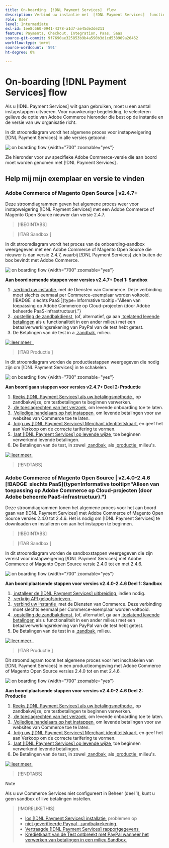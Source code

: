 ```yaml
---
title: On-boarding  [!DNL Payment Services]  flow
description: Verbind uw instantie met  [!DNL Payment Services]  functionaliteit door een paar onboarding stappen te voltooien.
role: User
level: Intermediate
exl-id: 1ee8c660-0941-4378-a1d7-ae45de3de211
feature: Payments, Checkout, Integration, Paas, Saas
source-git-commit: 9f7690ae325853b9b4a590b3d1cd538909a26462
workflow-type: tm+mt
source-wordcount: '591'
ht-degree: 0%

---
```


# On-boarding [!DNL Payment Services] flow

Als u [!DNL Payment Services] wilt gaan gebruiken, moet u een aantal instapstappen uitvoeren. Voor nauwkeurige begeleiding, te selecteren gelieve de optie van Adobe Commerce hieronder die best op de instantie en de versie van uw organisatie richt.

In dit stroomdiagram wordt het algemene proces voor instapweigering [!DNL Payment Services] in alle versies getoond:

![&#x200B; on boarding flow &#x200B;](assets/flow-payment-services.png){width="700" zoomable="yes"}

Zie hieronder voor uw specifieke Adobe Commerce-versie die aan boord moet worden genomen met [!DNL Payment Services] .

## Help mij mijn exemplaar en versie te vinden

### Adobe Commerce of Magento Open Source | v2.4.7+

Deze stroomdiagrammen geven het algemene proces weer voor instapweigering [!DNL Payment Services] met een Adobe Commerce of Magento Open Source nieuwer dan versie 2.4.7.

>[!BEGINTABS]

>[!TAB  Sandbox ]

In dit stroomdiagram wordt het proces van de onboarding-sandbox weergegeven met een Adobe Commerce of Magento Open Source die nieuwer is dan versie 2.4.7, waarbij [!DNL Payment Services] zich buiten de box bevindt met Adobe Commerce.

![&#x200B; on boarding flow &#x200B;](assets/flow-sandbox-configuration-onboarding-2.4.7.png){width="700" zoomable="yes"}

**Aan boord nemende stappen voor versies v2.4.7+ Deel 1: Sandbox**

1. [&#x200B; verbind uw instantie &#x200B;](connect.md#configure-commerce-services) met de Diensten van Commerce. Deze verbinding moet slechts eenmaal per Commerce-exemplaar worden voltooid. [!BADGE &#x200B; slechts PaaS &#x200B;]{type=Informative tooltip="Alleen van toepassing op Adobe Commerce op Cloud-projecten (door Adobe beheerde PaaS-infrastructuur)."}
1. [&#x200B; opstelling de zandbakdienst &#x200B;](sandbox.md#enable-sandbox-testing) (of, alternatief, ga aan [&#x200B; toelatend levende betalingen &#x200B;](sandbox.md#enable-live-payments) als u functionaliteit in een ander milieu) met een betaalverwerkingsrekening van PayPal van de test hebt getest.
1. De Betalingen van de test in a [&#x200B; zandbak &#x200B;](sandbox.md#test-in-sandbox-environment) milieu.

[![&#x200B; leer meer &#x200B;](assets/learn-more-button.svg) &#x200B;](https://helpx.adobe.com/nl/legal/product-descriptions/payment-services-for-Adobe-Commerce-and-Magento-Open-Source-On-demand-Services.html)

>[!TAB  Productie ]

In dit stroomdiagram worden de productiestappen weergegeven die nodig zijn om [!DNL Payment Services] in te schakelen.

![&#x200B; on boarding flow &#x200B;](assets/flow-production-payment-services.png){width="700" zoomable="yes"}

**Aan boord gaan stappen voor versies v2.4.7+ Deel 2: Productie**

1. [&#x200B; Reeks  [!DNL Payment Services]  als uw betalingsmethode &#x200B;](production.md#set-payment-services-as-payment-method), op zandbakwijze, om testbetalingen te beginnen verwerken.
1. [&#x200B; de toeslagrechten van het verzoek &#x200B;](production.md#request-payments-entitlement-from-adobe) om levende onboarding toe te laten.
1. [&#x200B; Volledige handelaars op het instappen &#x200B;](production.md#complete-merchant-onboarding) om levende betalingen voor uw websites van Commerce toe te laten.
1. [&#x200B; krijg uw  [!DNL Payment Services]  Merchant identiteitskaart &#x200B;](production.md#configure-pricing-tier) en geef het aan Verkoop om de correcte tarifering te vormen.
1. [&#x200B; laat  [!DNL Payment Services]  op levende wijze &#x200B;](production.md#enable-live-payments) toe beginnen verwerkend levende betalingen.
1. De Betalingen van de test, in zowel [&#x200B; zandbak &#x200B;](sandbox.md#test-in-sandbox-environment) als [&#x200B; productie &#x200B;](production.md#test-in-production) milieu&#39;s.

[![&#x200B; leer meer &#x200B;](assets/learn-more-button.svg)](production.md)

>[!ENDTABS]

### Adobe Commerce of Magento Open Source | v2.4.0-2.4.6 [!BADGE &#x200B; slechts PaaS &#x200B;]{type=Informative tooltip="Alleen van toepassing op Adobe Commerce op Cloud-projecten (door Adobe beheerde PaaS-infrastructuur)."}

Deze stroomdiagrammen tonen het algemene proces voor het aan boord gaan van [!DNL Payment Services] met Adobe Commerce of Magento Open Source versies 2.4.0 tot 2.4.6. Het is nodig om [!DNL Payment Services] te downloaden en installeren om aan het instappen te beginnen.

>[!BEGINTABS]

>[!TAB  Sandbox ]

In dit stroomdiagram worden de sandboxstappen weergegeven die zijn vereist voor instapweigering [!DNL Payment Services] met Adobe Commerce of Magento Open Source versie 2.4.0 tot en met 2.4.6.

![&#x200B; on boarding flow &#x200B;](assets/flow-sandbox-installation-configuration-onboarding-2.4.0.png){width="700" zoomable="yes"}

**Aan boord plaatsende stappen voor versies v2.4.0-2.4.6 Deel 1: Sandbox**

1. [&#x200B; installeer de  [!DNL Payment Services]  uitbreiding &#x200B;](install.md#get-payment-services) indien nodig.
1. [&#x200B; verkrijg API geloofsbrieven &#x200B;](connect.md#obtain-api-credentials).
1. [&#x200B; verbind uw instantie &#x200B;](connect.md#configure-commerce-services) met de Diensten van Commerce. Deze verbinding moet slechts eenmaal per Commerce-exemplaar worden voltooid.
1. [&#x200B; opstelling de zandbakdienst &#x200B;](sandbox.md#enable-sandbox-testing) (of, alternatief, ga aan [&#x200B; toelatend levende betalingen &#x200B;](sandbox.md#enable-live-payments) als u functionaliteit in een ander milieu) met een betaalverwerkingsrekening van PayPal van de test hebt getest.
1. De Betalingen van de test in a [&#x200B; zandbak &#x200B;](sandbox.md#test-in-sandbox-environment) milieu.

[![&#x200B; leer meer &#x200B;](assets/learn-more-button.svg) &#x200B;](https://helpx.adobe.com/nl/legal/product-descriptions/payment-services-for-Adobe-Commerce-and-Magento-Open-Source-On-demand-Services.html)

>[!TAB  Productie ]

Dit stroomdiagram toont het algemene proces voor het inschakelen van [!DNL Payment Services] in een productieomgeving met Adobe Commerce of Magento Open Source versies 2.4.0 tot en met 2.4.6.

![&#x200B; on boarding flow &#x200B;](assets/flow-production-payment-services.png){width="700" zoomable="yes"}

**Aan boord plaatsende stappen voor versies v2.4.0-2.4.6 Deel 2: Productie**

1. [&#x200B; Reeks  [!DNL Payment Services]  als uw betalingsmethode &#x200B;](production.md#set-payment-services-as-payment-method), op zandbakwijze, om testbetalingen te beginnen verwerken.
1. [&#x200B; de toeslagrechten van het verzoek &#x200B;](production.md#request-payments-entitlement-from-adobe) om levende onboarding toe te laten.
1. [&#x200B; Volledige handelaars op het instappen &#x200B;](production.md#complete-merchant-onboarding) om levende betalingen voor uw websites van Commerce toe te laten.
1. [&#x200B; krijg uw  [!DNL Payment Services]  Merchant identiteitskaart &#x200B;](production.md#configure-pricing-tier) en geef het aan Verkoop om de correcte tarifering te vormen.
1. [&#x200B; laat  [!DNL Payment Services]  op levende wijze &#x200B;](production.md#enable-live-payments) toe beginnen verwerkend levende betalingen.
1. De Betalingen van de test, in zowel [&#x200B; zandbak &#x200B;](sandbox.md#test-in-sandbox-environment) als [&#x200B; productie &#x200B;](production.md#test-in-production) milieu&#39;s.

[![&#x200B; leer meer &#x200B;](assets/learn-more-button.svg)](onboard.md)

>[!ENDTABS]

>[!NOTE]
>
>Als u uw Commerce Services niet configureert in Beheer (deel 1), kunt u geen sandbox of live betalingen instellen.

>[!MORELIKETHIS]
>
> * [&#x200B; los  [!DNL Payment Services]  installatie &#x200B;](https://experienceleague.adobe.com/docs/commerce-knowledge-base/kb/troubleshooting/payments/payservices-install.html?lang=nl-NL) problemen op
> * [&#x200B; niet geverifieerde Paypal- zandbakrekening &#x200B;](https://experienceleague.adobe.com/docs/commerce-knowledge-base/kb/troubleshooting/payments/payservices-paypal-acct.html?lang=nl-NL)
> * [&#x200B; Vertraagde  [!DNL Payment Services]  rapportgegevens &#x200B;](https://experienceleague.adobe.com/docs/commerce-knowledge-base/kb/troubleshooting/payments/payservices-report-info-delayed.html?lang=nl-NL)
> * [&#x200B; Kredietkaart van de Test ontbreekt met PayPal wanneer het verwerken van betalingen in een milieu Sandbox &#x200B;](https://experienceleague.adobe.com/docs/commerce-knowledge-base/kb/troubleshooting/payments/payservices-cc-sandbox-failure.html?lang=nl-NL)